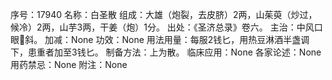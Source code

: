 序号：17940
名称：白圣散
组成：大雄（炮裂，去皮脐）2两，山茱萸（炒过，候冷）2两，山芋3两，干姜（炮）1分。
出处：《圣济总录》卷六。
主治：中风口眼斜。
加减：None
功效：None
用法用量：每服2钱匕，用热豆淋酒半盏调下，患重者加至3钱匕。
制备方法：上为散。
临床应用：None
各家论述：None
用药禁忌：None
附注：None
